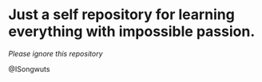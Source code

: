 # Just a self repository for learning everything with impossible passion.

<i>Please ignore this repository</i>

@ISongwuts